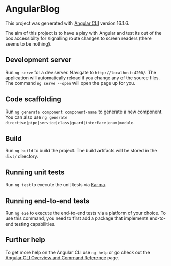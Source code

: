 # AngularBlog

This project was generated with [Angular CLI](https://github.com/angular/angular-cli) version 16.1.6.

The aim of this project is to have a play with Angular and test its out of the box accessibilty for signalling route changes to screen readers (there seems to be nothing). 

## Development server

Run `ng serve` for a dev server. Navigate to `http://localhost:4200/`. The application will automatically reload if you change any of the source files. The command `ng serve --open` will open the page up for you.

## Code scaffolding

Run `ng generate component component-name` to generate a new component. You can also use `ng generate directive|pipe|service|class|guard|interface|enum|module`.

## Build

Run `ng build` to build the project. The build artifacts will be stored in the `dist/` directory.

## Running unit tests

Run `ng test` to execute the unit tests via [Karma](https://karma-runner.github.io).

## Running end-to-end tests

Run `ng e2e` to execute the end-to-end tests via a platform of your choice. To use this command, you need to first add a package that implements end-to-end testing capabilities.

## Further help

To get more help on the Angular CLI use `ng help` or go check out the [Angular CLI Overview and Command Reference](https://angular.io/cli) page.
